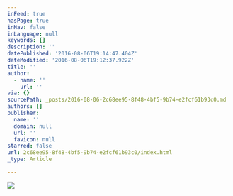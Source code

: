 ```yaml
---
inFeed: true
hasPage: true
inNav: false
inLanguage: null
keywords: []
description: ''
datePublished: '2016-08-06T19:14:47.404Z'
dateModified: '2016-08-06T19:12:37.922Z'
title: ''
author:
  - name: ''
    url: ''
via: {}
sourcePath: _posts/2016-08-06-2c68ee95-8f48-4bf5-9b74-e2fcf61b93c0.md
authors: []
publisher:
  name: ''
  domain: null
  url: ''
  favicon: null
starred: false
url: 2c68ee95-8f48-4bf5-9b74-e2fcf61b93c0/index.html
_type: Article

---
```

![](https://the-grid-user-content.s3-us-west-2.amazonaws.com/0a935d7f-a41d-4101-ad16-1f81d2567390.png)
